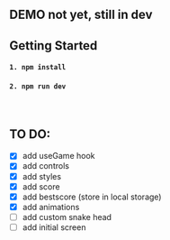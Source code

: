 ## DEMO not yet, still in dev

## Getting Started

#### `1. npm install`

#### `2. npm run dev`

<br>

## TO DO:

- [x] add useGame hook
- [x] add controls
- [x] add styles
- [x] add score
- [x] add bestscore (store in local storage)
- [x] add animations
- [ ] add custom snake head
- [ ] add initial screen
